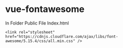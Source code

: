 # vue-fontawesome

In Folder Public File Index.html

```
<link rel="stylesheet" href="https://cdnjs.cloudflare.com/ajax/libs/font-awesome/5.15.4/css/all.min.css" />
``` 
